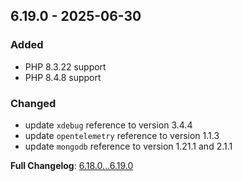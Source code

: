 
## 6.19.0 - 2025-06-30

### Added

- PHP 8.3.22 support
- PHP 8.4.8 support

### Changed

- update `xdebug` reference to version 3.4.4
- update `opentelemetry` reference to version 1.1.3
- update `mongodb` reference to version 1.21.1 and 2.1.1

**Full Changelog**: [6.18.0...6.19.0](https://github.com/llaville/php-compatinfo-db/compare/6.18.0...6.19.0)
